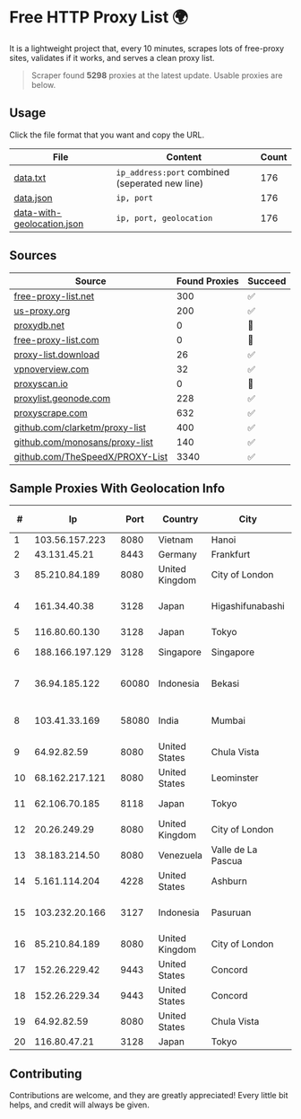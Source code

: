 
# Free HTTP Proxy List 🌍

It is a lightweight project that, every 10 minutes, scrapes lots of free-proxy sites, validates if it works, and serves a clean proxy list.


> Scraper found **5298** proxies at the latest update. Usable proxies are below.

## Usage

Click the file format that you want and copy the URL.


|File|Content|Count|
|----|-------|-----|
|[data.txt](https://raw.githubusercontent.com/themiralay/Proxy-List-World/master/data.txt)|`ip_address:port` combined (seperated new line)|176|
|[data.json](https://raw.githubusercontent.com/themiralay/Proxy-List-World/master/data.json)|`ip, port`|176|
|[data-with-geolocation.json](https://raw.githubusercontent.com/themiralay/Proxy-List-World/master/data-with-geolocation.json)|`ip, port, geolocation`|176|

## Sources

|Source|Found Proxies|Succeed|
|------|-------------|-------|
|[free-proxy-list.net](https://free-proxy-list.net)|300|✅|
|[us-proxy.org](https://www.us-proxy.org)|200|✅|
|[proxydb.net](http://proxydb.net)|0|🚫|
|[free-proxy-list.com](https://free-proxy-list.com/?page=&port=&type%5B%5D=http&type%5B%5D=https&up_time=0&search=Search)|0|🚫|
|[proxy-list.download](https://www.proxy-list.download/HTTP)|26|✅|
|[vpnoverview.com](https://vpnoverview.com/privacy/anonymous-browsing/free-proxy-servers)|32|✅|
|[proxyscan.io](https://www.proxyscan.io)|0|🚫|
|[proxylist.geonode.com](https://proxylist.geonode.com/api/proxy-list?limit=300&page=1&sort_by=lastChecked&sort_type=desc&protocols=http,https)|228|✅|
|[proxyscrape.com](https://api.proxyscrape.com/v2/?request=displayproxies&protocol=http&timeout=10000&country=all&ssl=all&anonymity=all)|632|✅|
|[github.com/clarketm/proxy-list](https://raw.githubusercontent.com/clarketm/proxy-list/master/proxy-list-raw.txt)|400|✅|
|[github.com/monosans/proxy-list](https://raw.githubusercontent.com/monosans/proxy-list/main/proxies/http.txt)|140|✅|
|[github.com/TheSpeedX/PROXY-List](https://raw.githubusercontent.com/TheSpeedX/PROXY-List/master/http.txt)|3340|✅|


## Sample Proxies With Geolocation Info

|#|Ip|Port|Country|City|Internet Service Provider|
|-|--|----|-------|----|-------------------------|
|1|103.56.157.223|8080|Vietnam|Hanoi|VCCORP|
|2|43.131.45.21|8443|Germany|Frankfurt|Aceville Pte.ltd|
|3|85.210.84.189|8080|United Kingdom|City of London|Microsoft Corporation|
|4|161.34.40.38|3128|Japan|Higashifunabashi|NTT PC Communications, Inc.|
|5|116.80.60.130|3128|Japan|Tokyo|InfoSphere|
|6|188.166.197.129|3128|Singapore|Singapore|DigitalOcean, LLC|
|7|36.94.185.122|60080|Indonesia|Bekasi|PT. Telekomunikasi Indonesia|
|8|103.41.33.169|58080|India|Mumbai|Juweriyah Networks Private Limited|
|9|64.92.82.59|8080|United States|Chula Vista|Momentum Telecom, Inc.|
|10|68.162.217.121|8080|United States|Leominster|Verizon Business|
|11|62.106.70.185|8118|Japan|Tokyo|xTom Japan Co., Ltd.|
|12|20.26.249.29|8080|United Kingdom|City of London|Microsoft Corporation|
|13|38.183.214.50|8080|Venezuela|Valle de La Pascua|WISP TECNOGER, C.A.|
|14|5.161.114.204|4228|United States|Ashburn|Hetzner Online GmbH|
|15|103.232.20.166|3127|Indonesia|Pasuruan|PT Terabyte Network Indonesia|
|16|85.210.84.189|8080|United Kingdom|City of London|Microsoft Corporation|
|17|152.26.229.42|9443|United States|Concord|MCNC|
|18|152.26.229.34|9443|United States|Concord|MCNC|
|19|64.92.82.59|8080|United States|Chula Vista|Momentum Telecom, Inc.|
|20|116.80.47.21|3128|Japan|Tokyo|InfoSphere|



## Contributing

Contributions are welcome, and they are greatly appreciated! Every
little bit helps, and credit will always be given.

